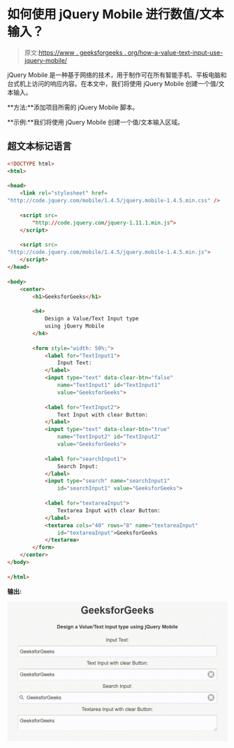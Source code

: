 # 如何使用 jQuery Mobile 进行数值/文本输入？

> 原文:[https://www . geeksforgeeks . org/how-a-value-text-input-use-jquery-mobile/](https://www.geeksforgeeks.org/how-to-make-a-value-text-input-using-jquery-mobile/)

jQuery Mobile 是一种基于网络的技术，用于制作可在所有智能手机、平板电脑和台式机上访问的响应内容。在本文中，我们将使用 jQuery Mobile 创建一个值/文本输入。

**方法:**添加项目所需的 jQuery Mobile 脚本。

> <link rel="”stylesheet”" href="”http://code.jquery.com/mobile/1.4.5/jquery.mobile-1.4.5.min.css”">

**示例:**我们将使用 jQuery Mobile 创建一个值/文本输入区域。

## 超文本标记语言

```html
<!DOCTYPE html>
<html>

<head>
    <link rel="stylesheet" href=
"http://code.jquery.com/mobile/1.4.5/jquery.mobile-1.4.5.min.css" />

    <script src=
        "http://code.jquery.com/jquery-1.11.1.min.js">
    </script>

    <script src=
"http://code.jquery.com/mobile/1.4.5/jquery.mobile-1.4.5.min.js">
    </script>
</head>

<body>
    <center>
        <h1>GeeksforGeeks</h1>

        <h4>
            Design a Value/Text Input type
            using jQuery Mobile
        </h4>

        <form style="width: 50%;">
            <label for="TextInput1">
                Input Text:
            </label>
            <input type="text" data-clear-btn="false"
                name="TextInput1" id="TextInput1"
                value="GeeksforGeeks">

            <label for="TextInput2">
                Text Input with clear Button:
            </label>
            <input type="text" data-clear-btn="true"
                name="TextInput2" id="TextInput2"
                value="GeeksforGeeks">

            <label for="searchInput1">
                Search Input:
            </label>
            <input type="search" name="searchInput1"
                id="searchInput1" value="GeeksforGeeks">

            <label for="textareaInput">
                Textarea Input with clear Button:
            </label>
            <textarea cols="40" rows="8" name="textareaInput"
                id="textareaInput">GeeksforGeeks
            </textarea>
        </form>
    </center>
</body>

</html>
```

**输出:**

![](img/b81313abd073db3eae5e798f790e548e.png)